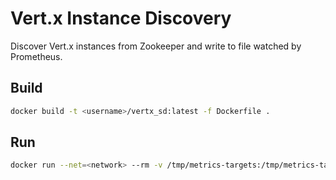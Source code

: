 # Vert.x Instance Discovery
Discover Vert.x instances from Zookeeper and write to file watched by Prometheus.
## Build
```sh
docker build -t <username>/vertx_sd:latest -f Dockerfile .
```

## Run
```sh
docker run --net=<network> --rm -v /tmp/metrics-targets:/tmp/metrics-targets <username>/vertx_sd
```